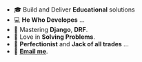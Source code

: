 - 🎓 Build and Deliver **Educational** solutions
- 💻 **He Who Developes** ...
- 🌱 Mastering **Django**, **DRF**.
- 📝 Love in **Solving Problems**.
- 🗻 **Perfectionist** and **Jack of all trades** ...
- 💬 [**Email me**](mailto:foroutan.dev@gmail.com).
